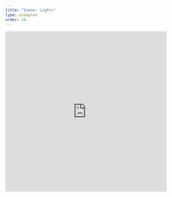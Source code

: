 ```yaml
---
title: "Scene: Lights"
type: examples
order: 16
---
```


<iframe width="100%" height="500" src="https://mozvr.github.io/aframe/examples/lights/" allowfullscreen="yes" frameborder="0"></iframe>
